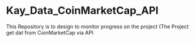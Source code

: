 # Kay_Data_CoinMarketCap_API
This Repository is to design to monitor progress on the project (The Project get dat from CoinMarketCap via API
